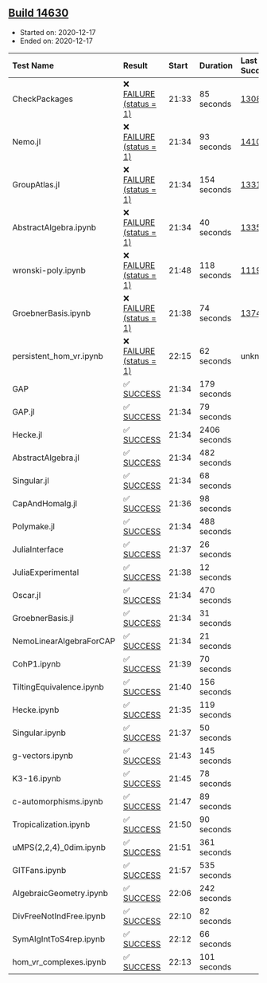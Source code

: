## [Build 14630](https://oscarci.mathematik.uni-kl.de/job/oscar/14630/)

* Started on: 2020-12-17
* Ended on: 2020-12-17

| Test Name    | Result | Start | Duration | Last Success | First Failure |
|:-------------|:-------|:------|:---------|:-------------|:--------------|
| CheckPackages | ❌ [FAILURE (status = 1)](https://oscarci.mathematik.uni-kl.de/job/oscar/14630/artifact/logs/build-14630/CheckPackages.log) | 21:33 | 85 seconds | [13085](https://oscarci.mathematik.uni-kl.de/job/oscar/13085/) | [13086](https://oscarci.mathematik.uni-kl.de/job/oscar/13086/) |
| Nemo.jl | ❌ [FAILURE (status = 1)](https://oscarci.mathematik.uni-kl.de/job/oscar/14630/artifact/logs/build-14630/Nemo.jl.log) | 21:34 | 93 seconds | [14101](https://oscarci.mathematik.uni-kl.de/job/oscar/14101/) | [14102](https://oscarci.mathematik.uni-kl.de/job/oscar/14102/) |
| GroupAtlas.jl | ❌ [FAILURE (status = 1)](https://oscarci.mathematik.uni-kl.de/job/oscar/14630/artifact/logs/build-14630/GroupAtlas.jl.log) | 21:34 | 154 seconds | [13311](https://oscarci.mathematik.uni-kl.de/job/oscar/13311/) | [13312](https://oscarci.mathematik.uni-kl.de/job/oscar/13312/) |
| AbstractAlgebra.ipynb | ❌ [FAILURE (status = 1)](https://oscarci.mathematik.uni-kl.de/job/oscar/14630/artifact/logs/build-14630/AbstractAlgebra.ipynb.log) | 21:34 | 40 seconds | [13355](https://oscarci.mathematik.uni-kl.de/job/oscar/13355/) | [13356](https://oscarci.mathematik.uni-kl.de/job/oscar/13356/) |
| wronski-poly.ipynb | ❌ [FAILURE (status = 1)](https://oscarci.mathematik.uni-kl.de/job/oscar/14630/artifact/logs/build-14630/wronski-poly.ipynb.log) | 21:48 | 118 seconds | [11192](https://oscarci.mathematik.uni-kl.de/job/oscar/11192/) | [11193](https://oscarci.mathematik.uni-kl.de/job/oscar/11193/) |
| GroebnerBasis.ipynb | ❌ [FAILURE (status = 1)](https://oscarci.mathematik.uni-kl.de/job/oscar/14630/artifact/logs/build-14630/GroebnerBasis.ipynb.log) | 21:38 | 74 seconds | [13748](https://oscarci.mathematik.uni-kl.de/job/oscar/13748/) | [13749](https://oscarci.mathematik.uni-kl.de/job/oscar/13749/) |
| persistent_hom_vr.ipynb | ❌ [FAILURE (status = 1)](https://oscarci.mathematik.uni-kl.de/job/oscar/14630/artifact/logs/build-14630/persistent_hom_vr.ipynb.log) | 22:15 | 62 seconds | unknown | unknown |
| GAP | ✅ [SUCCESS](https://oscarci.mathematik.uni-kl.de/job/oscar/14630/artifact/logs/build-14630/GAP.log) | 21:34 | 179 seconds |  |  |
| GAP.jl | ✅ [SUCCESS](https://oscarci.mathematik.uni-kl.de/job/oscar/14630/artifact/logs/build-14630/GAP.jl.log) | 21:34 | 79 seconds |  |  |
| Hecke.jl | ✅ [SUCCESS](https://oscarci.mathematik.uni-kl.de/job/oscar/14630/artifact/logs/build-14630/Hecke.jl.log) | 21:34 | 2406 seconds |  |  |
| AbstractAlgebra.jl | ✅ [SUCCESS](https://oscarci.mathematik.uni-kl.de/job/oscar/14630/artifact/logs/build-14630/AbstractAlgebra.jl.log) | 21:34 | 482 seconds |  |  |
| Singular.jl | ✅ [SUCCESS](https://oscarci.mathematik.uni-kl.de/job/oscar/14630/artifact/logs/build-14630/Singular.jl.log) | 21:34 | 68 seconds |  |  |
| CapAndHomalg.jl | ✅ [SUCCESS](https://oscarci.mathematik.uni-kl.de/job/oscar/14630/artifact/logs/build-14630/CapAndHomalg.jl.log) | 21:36 | 98 seconds |  |  |
| Polymake.jl | ✅ [SUCCESS](https://oscarci.mathematik.uni-kl.de/job/oscar/14630/artifact/logs/build-14630/Polymake.jl.log) | 21:34 | 488 seconds |  |  |
| JuliaInterface | ✅ [SUCCESS](https://oscarci.mathematik.uni-kl.de/job/oscar/14630/artifact/logs/build-14630/JuliaInterface.log) | 21:37 | 26 seconds |  |  |
| JuliaExperimental | ✅ [SUCCESS](https://oscarci.mathematik.uni-kl.de/job/oscar/14630/artifact/logs/build-14630/JuliaExperimental.log) | 21:38 | 12 seconds |  |  |
| Oscar.jl | ✅ [SUCCESS](https://oscarci.mathematik.uni-kl.de/job/oscar/14630/artifact/logs/build-14630/Oscar.jl.log) | 21:34 | 470 seconds |  |  |
| GroebnerBasis.jl | ✅ [SUCCESS](https://oscarci.mathematik.uni-kl.de/job/oscar/14630/artifact/logs/build-14630/GroebnerBasis.jl.log) | 21:34 | 31 seconds |  |  |
| NemoLinearAlgebraForCAP | ✅ [SUCCESS](https://oscarci.mathematik.uni-kl.de/job/oscar/14630/artifact/logs/build-14630/NemoLinearAlgebraForCAP.log) | 21:34 | 21 seconds |  |  |
| CohP1.ipynb | ✅ [SUCCESS](https://oscarci.mathematik.uni-kl.de/job/oscar/14630/artifact/logs/build-14630/CohP1.ipynb.log) | 21:39 | 70 seconds |  |  |
| TiltingEquivalence.ipynb | ✅ [SUCCESS](https://oscarci.mathematik.uni-kl.de/job/oscar/14630/artifact/logs/build-14630/TiltingEquivalence.ipynb.log) | 21:40 | 156 seconds |  |  |
| Hecke.ipynb | ✅ [SUCCESS](https://oscarci.mathematik.uni-kl.de/job/oscar/14630/artifact/logs/build-14630/Hecke.ipynb.log) | 21:35 | 119 seconds |  |  |
| Singular.ipynb | ✅ [SUCCESS](https://oscarci.mathematik.uni-kl.de/job/oscar/14630/artifact/logs/build-14630/Singular.ipynb.log) | 21:37 | 50 seconds |  |  |
| g-vectors.ipynb | ✅ [SUCCESS](https://oscarci.mathematik.uni-kl.de/job/oscar/14630/artifact/logs/build-14630/g-vectors.ipynb.log) | 21:43 | 145 seconds |  |  |
| K3-16.ipynb | ✅ [SUCCESS](https://oscarci.mathematik.uni-kl.de/job/oscar/14630/artifact/logs/build-14630/K3-16.ipynb.log) | 21:45 | 78 seconds |  |  |
| c-automorphisms.ipynb | ✅ [SUCCESS](https://oscarci.mathematik.uni-kl.de/job/oscar/14630/artifact/logs/build-14630/c-automorphisms.ipynb.log) | 21:47 | 89 seconds |  |  |
| Tropicalization.ipynb | ✅ [SUCCESS](https://oscarci.mathematik.uni-kl.de/job/oscar/14630/artifact/logs/build-14630/Tropicalization.ipynb.log) | 21:50 | 90 seconds |  |  |
| uMPS(2,2,4)_0dim.ipynb | ✅ [SUCCESS](https://oscarci.mathematik.uni-kl.de/job/oscar/14630/artifact/logs/build-14630/uMPS-2-2-4-_0dim.ipynb.log) | 21:51 | 361 seconds |  |  |
| GITFans.ipynb | ✅ [SUCCESS](https://oscarci.mathematik.uni-kl.de/job/oscar/14630/artifact/logs/build-14630/GITFans.ipynb.log) | 21:57 | 535 seconds |  |  |
| AlgebraicGeometry.ipynb | ✅ [SUCCESS](https://oscarci.mathematik.uni-kl.de/job/oscar/14630/artifact/logs/build-14630/AlgebraicGeometry.ipynb.log) | 22:06 | 242 seconds |  |  |
| DivFreeNotIndFree.ipynb | ✅ [SUCCESS](https://oscarci.mathematik.uni-kl.de/job/oscar/14630/artifact/logs/build-14630/DivFreeNotIndFree.ipynb.log) | 22:10 | 82 seconds |  |  |
| SymAlgIntToS4rep.ipynb | ✅ [SUCCESS](https://oscarci.mathematik.uni-kl.de/job/oscar/14630/artifact/logs/build-14630/SymAlgIntToS4rep.ipynb.log) | 22:12 | 66 seconds |  |  |
| hom_vr_complexes.ipynb | ✅ [SUCCESS](https://oscarci.mathematik.uni-kl.de/job/oscar/14630/artifact/logs/build-14630/hom_vr_complexes.ipynb.log) | 22:13 | 101 seconds |  |  |
